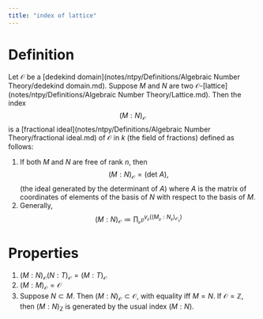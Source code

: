```yaml
---
title: "index of lattice"
---
```


# Definition
Let $\mathcal{O}$ be a [dedekind domain](notes/ntpy/Definitions/Algebraic Number Theory/dedekind domain.md). Suppose $M$ and $N$ are two $\mathcal{O}$-[lattice](notes/ntpy/Definitions/Algebraic Number Theory/Lattice.md). Then the index $$(M:N)_\mathcal{O}$$ is a [fractional ideal](notes/ntpy/Definitions/Algebraic Number Theory/fractional ideal.md) of $\mathcal{O}$ in $k$ (the field of fractions) defined as follows:
1. If both $M$ and $N$ are free of rank $n$, then $$(M:N)_\mathcal{O}=(\text{det }A),$$ (the ideal generated by the determinant of $A$) where $A$ is the matrix of coordinates of elements of the basis of $N$ with respect to the basis of $M$.
2. Generally, $$(M:N)_\mathcal{O}\coloneqq \prod_\mathfrak{p}\mathfrak{p}^{v_\mathfrak{p}((M_\mathfrak{p}:N_\mathfrak{p})_{\mathcal{O}_\mathfrak{p}})}$$

# Properties
1. $(M:N)_\mathcal{O}(N:T)_\mathcal{O}=(M:T)_\mathcal{O}$
2. $(M:M)_\mathcal{O}=\mathcal{O}$
3. Suppose $N\subset M$. Then $(M:N)_\mathcal{O}\subset\mathcal{O}$, with equality iff $M=N$. If $\mathcal{O}=\mathbb{Z}$, then $(M:N)_\mathbb{Z}$ is generated by the usual index $(M:N)$.
